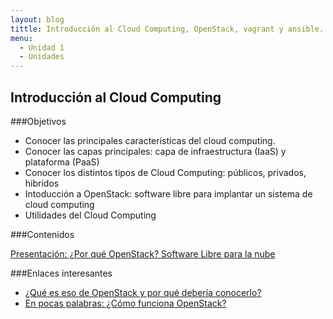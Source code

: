 ```yaml
---
layout: blog
tittle: Introducción al Cloud Computing, OpenStack, vagrant y ansible. 
menu:
  - Unidad 1
  - Unidades
---
```

## Introducción al Cloud Computing

###Objetivos
* Conocer las principales características del cloud computing.
* Conocer las capas principales: capa de infraestructura (IaaS) y plataforma (PaaS)
* Conocer los distintos tipos de Cloud Computing: públicos, privados, hibridos
* Intoducción a OpenStack: software libre para implantar un sistema de cloud computing
* Utilidades del Cloud Computing 

###Contenidos

[Presentación: ¿Por qué OpenStack? Software Libre para la nube](presentacion)

###Enlaces interesantes

* [¿Qué es eso de OpenStack y por qué debería conocerlo?](http://albertomolina.wordpress.com/2013/11/25/que-es-eso-de-openstack-y-por-que-deberia-conocerlo/)
* [En pocas palabras: ¿Cómo funciona OpenStack?](http://vmartinezdelacruz.com/en-pocas-palabras-como-funciona-openstack/)


